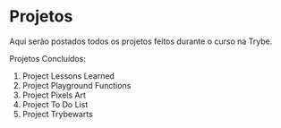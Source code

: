 # Projetos

Aqui serão postados todos os projetos feitos durante o curso na Trybe.

Projetos Concluídos:
<ol>
  <li>Project Lessons Learned</li>
  <li>Project Playground Functions</li>
  <li>Project Pixels Art</li>
  <li>Project To Do List</li>
  <li>Project Trybewarts</li>
</ol>
